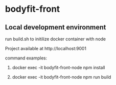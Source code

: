 # bodyfit-front

## Local development environment
run build.sh to initilize docker container with node

Project available at http://localhost:9001

command examples:
1. docker exec -it bodyfit-front-node npm install

2. docker exec -it bodyfit-front-node npm run build